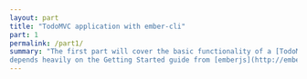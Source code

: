 ```yaml
---
layout: part
title: "TodoMVC application with ember-cli"
part: 1
permalink: /part1/
summary: "The first part will cover the basic functionality of a [TodoMvc](http://todomvc.com/) application and
depends heavily on the Getting Started guide from [emberjs](http://emberjs.com/guides/getting-started/)."
---
```

